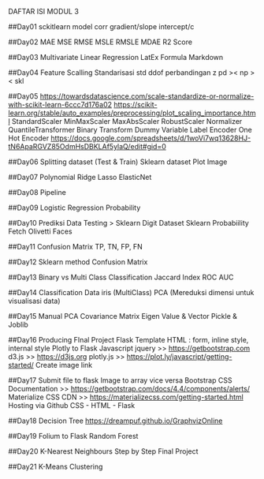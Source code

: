 DAFTAR ISI MODUL 3

##Day01
sckitlearn
model
corr
gradient/slope
intercept/c

##Day02
MAE
MSE
RMSE
MSLE
RMSLE
MDAE
R2 Score

##Day03
Multivariate Linear Regression
LatEx Formula Markdown

##Day04
Feature Scalling
Standarisasi
std
ddof
perbandingan z pd >< np >< skl

##Day05
https://towardsdatascience.com/scale-standardize-or-normalize-with-scikit-learn-6ccc7d176a02
https://scikit-learn.org/stable/auto_examples/preprocessing/plot_scaling_importance.html
StandardScaler
MinMaxScaler
MaxAbsScaler
RobustScaler
Normalizer
QuantileTransformer
Binary Transform
Dummy Variable
Label Encoder
One Hot Encoder
https://docs.google.com/spreadsheets/d/1woVi7wq13628HJ-tN6ApaRGVZ85OdmHsDBKLAf5ylaQ/edit#gid=0

##Day06
Splitting dataset (Test & Train)
Sklearn dataset
Plot Image

##Day07
Polynomial
Ridge
Lasso
ElasticNet

##Day08
Pipeline

##Day09
Logistic Regression
Probability

##Day10
Prediksi Data Testing > Sklearn Digit Dataset
Sklearn Probabiility
Fetch Olivetti Faces

##Day11
Confusion Matrix
TP, TN, FP, FN

##Day12
Sklearn method Confusion Matrix

##Day13
Binary vs Multi Class Classification
Jaccard Index
ROC AUC

##Day14
Classification Data iris (MultiClass)
PCA (Mereduksi dimensi untuk visualisasi data)

##Day15
Manual PCA
Covariance Matrix
Eigen Value & Vector
Pickle & Joblib

##Day16
Producing FInal Project
Flask Template
HTML : form, inline style, internal style
Plotly to Flask
Javascript
jquery >> https://getbootstrap.com
d3.js >> https://d3js.org
plotly.js >> https://plot.ly/javascript/getting-started/
Create image link

##Day17
Submit file to flask
Image to array vice versa
Bootstrap CSS
Documentation >> https://getbootstrap.com/docs/4.4/components/alerts/
Materialize CSS CDN >> https://materializecss.com/getting-started.html
Hosting via Github
CSS - HTML - Flask

##Day18
Decision Tree
https://dreampuf.github.io/GraphvizOnline

##Day19
Folium to Flask
Random Forest

##Day20
K-Nearest Neighbours
Step by Step Final Project

##Day21
K-Means Clustering
